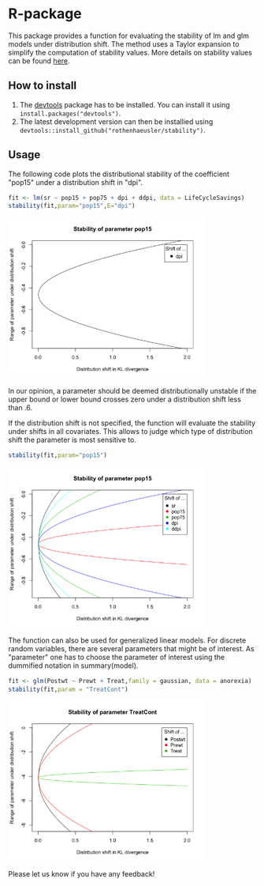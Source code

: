 
# R-package

This package provides a function for evaluating the stability of lm and glm models under distribution shift. The method uses a Taylor expansion to simplify the computation of stability values. More details on stability values can be found [here](https://arxiv.org/pdf/2105.03067.pdf).

## How to install

1. The [devtools](https://github.com/hadley/devtools) package has to be installed. You can install it using  `install.packages("devtools")`.
2. The latest development version can then be installied using `devtools::install_github("rothenhaeusler/stability")`.

## Usage

The following code plots the distributional stability of the coefficient "pop15" under a distribution shift in "dpi".
```R
fit <- lm(sr ~ pop15 + pop75 + dpi + ddpi, data = LifeCycleSavings)
stability(fit,param="pop15",E="dpi")
```


<img src="art/pop15-1.png" width="400">

In our opinion, a parameter should be deemed distributionally unstable if the upper bound or lower bound crosses zero under a distribution shift less than .6. 

If the distribution shift is not specified, the function will evaluate the stability under shifts in all covariates. This allows to judge which type of distribution shift the parameter is most sensitive to. 
```R
stability(fit,param="pop15")
```

<img src="art/pop15-2.png" width="400">

The function can also be used for generalized linear models. For discrete random variables, there are several parameters that might be of interest. As "parameter" one has to choose the parameter of interest using the dummified notation in summary(model).

```R
fit <- glm(Postwt ~ Prewt + Treat,family = gaussian, data = anorexia)
stability(fit,param = "TreatCont")
```

<img src="art/TreatCont.png" width="400">

Please let us know if you have any feedback!